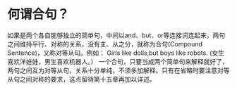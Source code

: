 # 何谓合句？

如果是两个各自能够独立的简单句，中间以and、but、or等连接词连起来，两句之间维持平行、对称的关系，没有主、从之分，就称为合句(Compound Sentence)，又称对等从句。例如：
Girls like dolls,but boys like robots.
(女生喜欢洋娃娃，男生喜欢机器人。）
一个合句，只要当成两个简单句来解释就好了，两句之间互为对等从句，关系十分单纯，不须多加解释。只有在省略时要注意对等从句之间对称的要求，这点留待第十五章再加以详述。